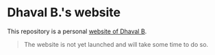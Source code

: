 # Dhaval B.'s website

This repository is a personal [website of Dhaval B](https://dhavalmb.github.io/).

>The website is not yet launched and will take some time to do so.
